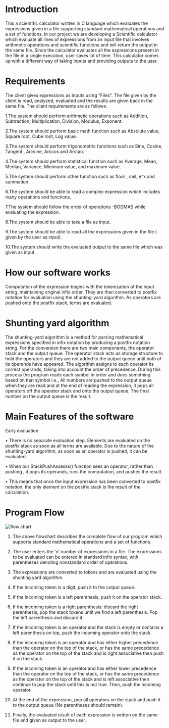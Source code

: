 # Introduction

This a scientific calculator written in C language which evaluates the expressions given in a file supporting standard mathematical operations and a set of functions. 
In our project we are developing a Scientific calculator which evaluate all lines of expressions from an input file that involves arithmetic operations and scientific functions and will return the output in the same file. Since the calculator evaluates all the expressions present in the file in a single execution, user saves lot of time. This calculator comes up with a different way of taking inputs and providing outputs to the user.

# Requirements

The client gives expressions as inputs using “Files”. The file given by the client is read, analyzed, evaluated and the results are given back in the same file. The client requirements are as follows:

1.The system should perform arithmetic operations such as Addition, Subtraction, Multiplication, Division, Modulus, Exponent.

2.The system should perform basic math function such as Absolute value, Square root, Cube root, Log value.

3.The system should perform trigonometric functions such as Sine, Cosine, Tangent , Arcsine, Arccos and Arctan.

4.The system should perform statistical function such as Average, Mean, Median, Variance, Minimum value, and maximum value.

5.The system should perform other function such as floor , ceil, e^x and summation.

6.The system should be able to read a complex expression which includes many operations and functions.

7.The system should follow the order of operations -BODMAS while evaluating the expression.

8.The system should be able to take a file as input.

9.The system should be able to read all the expressions given in the file ( given by the user as input).

10.The system should write the evaluated output to the same file which was given as input.

# How our software works

Computation of the expression begins with the tokenization of the input string, maintaining original infix order. They are then converted to postfix notation for evaluation using the shunting-yard algorithm. As operators are pushed onto the postfix stack, terms are evaluated.

# Shunting yard algorithm

The shunting-yard algorithm is a method for parsing mathematical expressions specified in infix notation by producing a postfix notation string. For the conversion there are two main components, the operator stack and the output queue. The operator stack acts as storage structure to hold the operators and they are not added to the output queue until both of its operands have appeared. The algorithm assigns to each operator its correct operands, taking into account the order of precedence.
During this process the program reads each symbol in order and does something based on that symbol i.e., All numbers are pushed to the output queue when they are read and at the end of reading the expression, it pops all operators off the operator stack and onto the output queue. The final number on the output queue is the result.

# Main Features of the software

Early evaluation

• There is no separate evaluation step. Elements are evaluated on the postfix stack as soon as all terms are available. Due to the nature of the shunting-yard algorithm, as soon as an operator is pushed, it can be evaluated.

• When our StackPushAssesss() function sees an operator, rather than pushing , it pops its operands, runs the computation, and pushes the result.

• This means that once the input expression has been converted to postfix notation, the only element on the postfix stack is the result of the calculation.

# Program Flow

![flow chart](https://user-images.githubusercontent.com/65427344/85090426-16eb4080-b1b3-11ea-8878-5fa4f53d2555.PNG)

1.	The above flowchart describes the complete flow of our program which supports standard mathematical operations and a set of functions. 

2.	The user enters the ‘n’ number of expressions in a file. The expressions to be evaluated can be entered in standard infix syntax, with parentheses denoting nonstandard order of operations. 

3.	The expressions are converted to tokens and are evaluated using the shunting yard algorithm. 

4.	If the incoming token is a digit, push it to the output queue. 

5.	If the incoming token is a left parenthesis, push it on the operator stack. 

6.	If the incoming token is a right parenthesis: discard the right parenthesis, pop the stack tokens until we find a left parenthesis. Pop the left parenthesis and discard it. 

7.	If the incoming token is an operator and the stack is empty or contains a left parenthesis on top, push the incoming operator onto the stack. 

8.	If the incoming token is an operator and has either higher precedence than the operator on the top of the stack, or has the same precedence as the operator on the top of the stack and is right associative then push it on the stack. 

9.	If the incoming token is an operator and has either lower precedence than the operator on the top of the stack, or has the same precedence as the operator on the top of the stack and is left associative then continue to pop the stack until this is not true. Then, push the incoming operator. 

10.	At the end of the expression, pop all operators on the stack and push it to the output queue (No parentheses should remain). 

11.	Finally, the evaluated result of each expression is written on the same file and given as output to the user.

